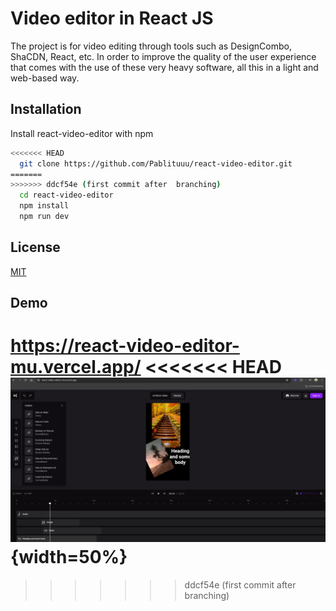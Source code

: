 # Video editor in React JS

The project is for video editing through tools such as DesignCombo, ShaCDN, React, etc. In order to improve the quality of the user experience that comes with the use of these very heavy software, all this in a light and web-based way.


## Installation

Install react-video-editor with npm

```bash
<<<<<<< HEAD
  git clone https://github.com/Pablituuu/react-video-editor.git
=======
>>>>>>> ddcf54e (first commit after  branching)
  cd react-video-editor
  npm install
  npm run dev
```


## License

[MIT](https://choosealicense.com/licenses/mit/)

## Demo

https://react-video-editor-mu.vercel.app/
<<<<<<< HEAD
![Logo](image/image.png){width=50%}
=======
>>>>>>> ddcf54e (first commit after  branching)
